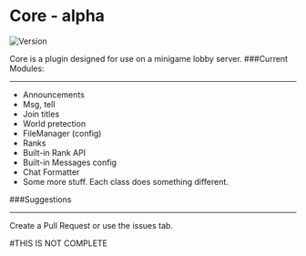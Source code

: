 # Core - alpha
![Version](https://img.shields.io/badge/Version-v1.0--alpha5-red.svg?style=flat-square)

Core is a plugin designed for use on a minigame lobby server.
###Current Modules:

----------

 - Announcements
 - Msg, tell
 - Join titles
 - World pretection
 - FileManager (config)
 - Ranks
 - Built-in Rank API
 - Built-in Messages config
 - Chat Formatter
 - Some more stuff. Each class does something different.

###Suggestions


----------
Create a Pull Request or use the issues tab.

#THIS IS NOT COMPLETE

